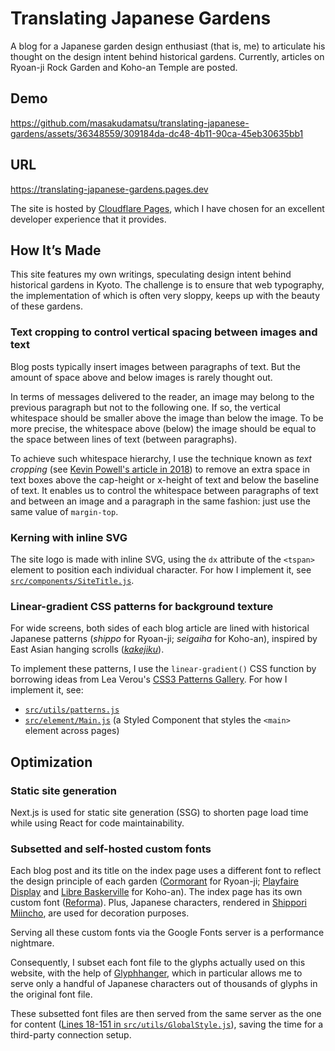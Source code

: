# Translating Japanese Gardens

A blog for a Japanese garden design enthusiast (that is, me) to articulate his thought on the design intent behind historical gardens. Currently, articles on Ryoan-ji Rock Garden and Koho-an Temple are posted.

## Demo

https://github.com/masakudamatsu/translating-japanese-gardens/assets/36348559/309184da-dc48-4b11-90ca-45eb30635bb1

## URL

https://translating-japanese-gardens.pages.dev

The site is hosted by [Cloudflare Pages](https://pages.cloudflare.com), which I have chosen for an excellent developer experience that it provides.

## How It’s Made

This site features my own writings, speculating design intent behind historical gardens in Kyoto. The challenge is to ensure that web typography, the implementation of which is often very sloppy, keeps up with the beauty of these gardens.

### Text cropping to control vertical spacing between images and text

Blog posts typically insert images between paragraphs of text. But the amount of space above and below images is rarely thought out. 

In terms of messages delivered to the reader, an image may belong to the previous paragraph but not to the following one. If so, the vertical whitespace should be smaller above the image than below the image. To be more precise, the whitespace above (below) the image should be equal to the space between lines of text (between paragraphs). 

To achieve such whitespace hierarchy, I use the technique known as _text cropping_ (see [Kevin Powell's article in 2018](https://medium.com/eightshapes-llc/cropping-away-negative-impacts-of-line-height-84d744e016ce)) to remove an extra space in text boxes above the cap-height or x-height of text and below the baseline of text. It enables us to control the whitespace between paragraphs of text and between an image and a paragraph in the same fashion: just use the same value of `margin-top`.

### Kerning with inline SVG

The site logo is made with inline SVG, using the `dx` attribute of the `<tspan>` element to position each individual character. For how I implement it, see [`src/components/SiteTitle.js`](https://github.com/masakudamatsu/translating-japanese-gardens/blob/main/src/components/SiteTitle.js).

### Linear-gradient CSS patterns for background texture

For wide screens, both sides of each blog article are lined with historical Japanese patterns (_shippo_ for Ryoan-ji; _seigaiha_ for Koho-an), inspired by East Asian hanging scrolls ([_kakejiku_](https://en.wikipedia.org/wiki/Hanging_scroll)).

To implement these patterns, I use the `linear-gradient()` CSS function by borrowing ideas from Lea Verou's [CSS3 Patterns Gallery](https://projects.verou.me/css3patterns/). For how I implement it, see:
- [`src/utils/patterns.js`](https://github.com/masakudamatsu/translating-japanese-gardens/blob/main/src/utils/patterns.js)
- [`src/element/Main.js`](https://github.com/masakudamatsu/translating-japanese-gardens/blob/main/src/elements/Main.js) (a Styled Component that styles the `<main>` element across pages)

## Optimization

### Static site generation
Next.js is used for static site generation (SSG) to shorten page load time while using React for code maintainability.

### Subsetted and self-hosted custom fonts

Each blog post and its title on the index page uses a different font to reflect the design principle of each garden ([Cormorant](https://www.behance.net/gallery/28579883/Cormorant-an-open-source-display-font-family) for Ryoan-ji; [Playfaire Display](https://fonts.google.com/specimen/Playfair+Display) and [Libre Baskerville](https://fonts.google.com/specimen/Libre+Baskerville) for Koho-an). The index page has its own custom font ([Reforma](https://pampatype.com/reforma)). Plus, Japanese characters, rendered in [Shippori Miincho](https://fonts.google.com/specimen/Shippori+Mincho+B1/), are used for decoration purposes.

Serving all these custom fonts via the Google Fonts server is a performance nightmare. 

Consequently, I subset each font file to the glyphs actually used on this website, with the help of [Glyphhanger](https://github.com/zachleat/glyphhanger), which in particular allows me to serve only a handful of Japanese characters out of thousands of glyphs in the original font file.

These subsetted font files are then served from the same server as the one for content ([Lines 18-151 in `src/utils/GlobalStyle.js`](https://github.com/masakudamatsu/translating-japanese-gardens/blob/8022a716e41d3cc06a85f70d1e1d65bf0327d52f/src/utils/GlobalStyle.js#L17)), saving the time for a third-party connection setup.
